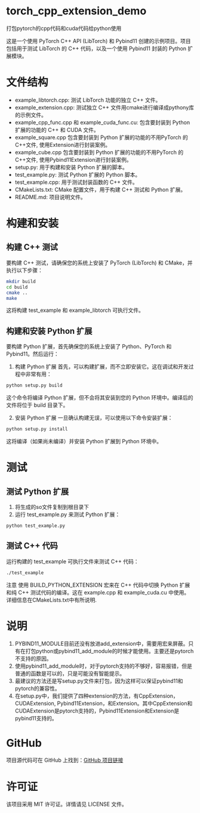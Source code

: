 # torch_cpp_extension_demo
打包pytorch的cpp代码和cuda代码给python使用

这是一个使用 PyTorch C++ API (LibTorch) 和 Pybind11 创建的示例项目。项目包括用于测试 LibTorch 的 C++ 代码，以及一个使用 Pybind11 封装的 Python 扩展模块。

# 文件结构
- example_libtorch.cpp: 测试 LibTorch 功能的独立 C++ 文件。
- example_extension.cpp: 测试独立 C++ 文件用cmake进行编译成pythony库的示例文件。
- example_cpp_func.cpp 和 example_cuda_func.cu: 包含要封装到 Python 扩展的功能的 C++ 和 CUDA 文件。
- example_square.cpp 包含要封装到 Python 扩展的功能的不用PyTorch 的 C++文件, 使用Extension进行封装案例。
- example_cube.cpp 包含要封装到 Python 扩展的功能的不用PyTorch 的 C++文件, 使用Pybind11Extension进行封装案例。
- setup.py: 用于构建和安装 Python 扩展的脚本。
- test_example.py: 测试 Python 扩展的 Python 脚本。
- test_example.cpp: 用于测试封装函数的 C++ 文件。
- CMakeLists.txt: CMake 配置文件，用于构建 C++ 测试和 Python 扩展。
- README.md: 项目说明文件。

# 构建和安装
## 构建 C++ 测试
要构建 C++ 测试，请确保您的系统上安装了 PyTorch (LibTorch) 和 CMake，并执行以下步骤：
```bash
mkdir build
cd build
cmake ..
make
```
这将构建 test_example 和 example_libtorch 可执行文件。

## 构建和安装 Python 扩展

要构建 Python 扩展，首先确保您的系统上安装了 Python、PyTorch 和 Pybind11。然后运行：

1. 构建 Python 扩展
首先，可以构建扩展，而不立即安装它。这在调试和开发过程中非常有用：

```bash
python setup.py build
```
这个命令将编译 Python 扩展，但不会将其安装到您的 Python 环境中。编译后的文件将位于 build 目录下。

2. 安装 Python 扩展
一旦确认构建无误，可以使用以下命令安装扩展：

```bash
python setup.py install
```
这将编译（如果尚未编译）并安装 Python 扩展到 Python 环境中。



# 测试
## 测试 Python 扩展
1. 将生成的so文件复制到根目录下
2. 运行 test_example.py 来测试 Python 扩展：
```bash
python test_example.py
```

## 测试 C++ 代码

运行构建的 test_example 可执行文件来测试 C++ 代码：

```bash
./test_example
```
注意
使用 BUILD_PYTHON_EXTENSION 宏来在 C++ 代码中切换 Python 扩展和纯 C++ 测试代码的编译。这在 example.cpp 和 example_cuda.cu 中使用。
详细信息在CMakeLists.txt中有所说明.

# 说明
1. PYBIND11_MODULE目前还没有放进add_extension中，需要用宏来屏蔽。只有在打包python或pybind11_add_module的时候才能使用。主要还是pytorch不支持的原因。
2. 使用pybind11_add_module时，对于pytorch支持的不够好，容易报错，但是普通的函数是可以的，只是可能没有智能提示。
3. 最建议的方法还是写setup.py文件来打包，因为这样可以保证pybind11和pytorch的兼容性。
4. 在setup.py中，我们提供了四种extension的方法，有CppExtension，CUDAExtension, Pybind11Extension，和Extension。其中CppExtension和CUDAExtension是pytorch支持的，Pybind11Extension和Extension是pybind11支持的。

# GitHub
项目源代码可在 GitHub 上找到：[GitHub 项目链接](https://github.com/zidanewenqsh/torch_cpp_extension_demo)

# 许可证
该项目采用 MIT 许可证。详情请见 LICENSE 文件。

